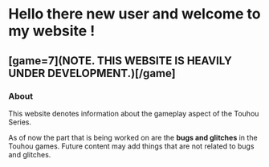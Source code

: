 # Hello there new user and welcome to my website !

## [game=7](NOTE. THIS WEBSITE IS HEAVILY UNDER DEVELOPMENT.)[/game]

### About
This website denotes information about the gameplay aspect of the Touhou Series.

As of now the part that is being worked on are the **bugs and glitches** in the Touhou games. Future content may add things that are not related to bugs and glitches.
